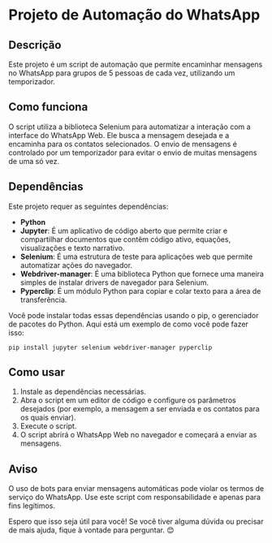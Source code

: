 # Projeto de Automação do WhatsApp

## Descrição
Este projeto é um script de automação que permite encaminhar mensagens no WhatsApp para grupos de 5 pessoas de cada vez, utilizando um temporizador.

## Como funciona
O script utiliza a biblioteca Selenium para automatizar a interação com a interface do WhatsApp Web. Ele busca a mensagem desejada e a encaminha para os contatos selecionados. O envio de mensagens é controlado por um temporizador para evitar o envio de muitas mensagens de uma só vez.

## Dependências
Este projeto requer as seguintes dependências:

- **Python**
- **Jupyter**: É um aplicativo de código aberto que permite criar e compartilhar documentos que contêm código ativo, equações, visualizações e texto narrativo.
- **Selenium**: É uma estrutura de teste para aplicações web que permite automatizar ações do navegador.
- **Webdriver-manager**: É uma biblioteca Python que fornece uma maneira simples de instalar drivers de navegador para Selenium.
- **Pyperclip**: É um módulo Python para copiar e colar texto para a área de transferência.

Você pode instalar todas essas dependências usando o pip, o gerenciador de pacotes do Python. Aqui está um exemplo de como você pode fazer isso:

```
pip install jupyter selenium webdriver-manager pyperclip
```

## Como usar
1. Instale as dependências necessárias.
2. Abra o script em um editor de código e configure os parâmetros desejados (por exemplo, a mensagem a ser enviada e os contatos para os quais enviar).
3. Execute o script.
4. O script abrirá o WhatsApp Web no navegador e começará a enviar as mensagens.

## Aviso
O uso de bots para enviar mensagens automáticas pode violar os termos de serviço do WhatsApp. Use este script com responsabilidade e apenas para fins legítimos.

Espero que isso seja útil para você! Se você tiver alguma dúvida ou precisar de mais ajuda, fique à vontade para perguntar. 😊